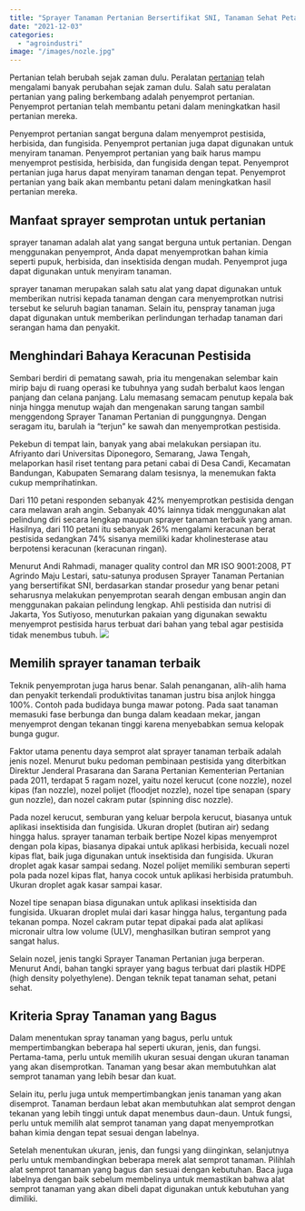 ```yaml
---
title: "Sprayer Tanaman Pertanian Bersertifikat SNI, Tanaman Sehat Petani Pun Aman"
date: "2021-12-03"
categories: 
  - "agroindustri"
image: "/images/nozle.jpg"
---
```


Pertanian telah berubah sejak zaman dulu. Peralatan [pertanian](http://localhost/mitra/pertanian "pertanian") telah mengalami banyak perubahan sejak zaman dulu. Salah satu peralatan pertanian yang paling berkembang adalah penyemprot pertanian. Penyemprot pertanian telah membantu petani dalam meningkatkan hasil pertanian mereka.

Penyemprot pertanian sangat berguna dalam menyemprot pestisida, herbisida, dan fungisida. Penyemprot pertanian juga dapat digunakan untuk menyiram tanaman. Penyemprot pertanian yang baik harus mampu menyemprot pestisida, herbisida, dan fungisida dengan tepat. Penyemprot pertanian juga harus dapat menyiram tanaman dengan tepat. Penyemprot pertanian yang baik akan membantu petani dalam meningkatkan hasil pertanian mereka.

## Manfaat sprayer semprotan untuk pertanian

sprayer tanaman adalah alat yang sangat berguna untuk pertanian. Dengan menggunakan penyemprot, Anda dapat menyemprotkan bahan kimia seperti pupuk, herbisida, dan insektisida dengan mudah. Penyemprot juga dapat digunakan untuk menyiram tanaman.

sprayer tanaman merupakan salah satu alat yang dapat digunakan untuk memberikan nutrisi kepada tanaman dengan cara menyemprotkan nutrisi tersebut ke seluruh bagian tanaman. Selain itu, penspray tanaman juga dapat digunakan untuk memberikan perlindungan terhadap tanaman dari serangan hama dan penyakit.

## Menghindari Bahaya Keracunan Pestisida

Sembari berdiri di pematang sawah, pria itu mengenakan selembar kain mirip baju di ruang operasi ke tubuhnya yang sudah berbalut kaos lengan panjang dan celana panjang. Lalu memasang semacam penutup kepala bak ninja hingga menutup wajah dan mengenakan sarung tangan sambil menggendong Sprayer Tanaman Pertanian di punggungnya. Dengan seragam itu, barulah ia “terjun” ke sawah dan menyemprotkan pestisida.

Pekebun di tempat lain, banyak yang abai melakukan persiapan itu. Afriyanto dari Universitas Diponegoro, Semarang, Jawa Tengah, melaporkan hasil riset tentang para petani cabai di Desa Candi, Kecamatan Bandungan, Kabupaten Semarang dalam tesisnya, la menemukan fakta cukup memprihatinkan.

Dari 110 petani responden sebanyak 42% menyemprotkan pestisida dengan cara melawan arah angin. Sebanyak 40% lainnya tidak menggunakan alat pelindung diri secara lengkap maupun sprayer tanaman terbaik yang aman. Hasilnya, dari 110 petani itu sebanyak 26% mengalami keracunan berat pestisida sedangkan 74% sisanya memiliki kadar kholinesterase atau berpotensi keracunan (keracunan ringan).

Menurut Andi Rahmadi, manager quality control dan MR ISO 9001:2008, PT Agrindo Maju Lestari, satu-satunya produsen Sprayer Tanaman Pertanian yang bersertifikat SNI, berdasarkan standar prosedur yang benar petani seharusnya melakukan penyemprotan searah dengan embusan angin dan menggunakan pakaian pelindung lengkap. Ahli pestisida dan nutrisi di Jakarta, Yos Sutiyoso, menuturkan pakaian yang digunakan sewaktu menyemprot pestisida harus terbuat dari bahan yang tebal agar pestisida tidak menembus tubuh. [![](/images/ptotective-300x169.jpg)](http://localhost/mitra/wp-content/uploads/2021/12/ptotective.jpg)

## Memilih sprayer tanaman terbaik

Teknik penyemprotan juga harus benar. Salah penanganan, alih-alih hama dan penyakit terkendali produktivitas tanaman justru bisa anjlok hingga 100%. Contoh pada budidaya bunga mawar potong. Pada saat tanaman memasuki fase berbunga dan bunga dalam keadaan mekar, jangan menyemprot dengan tekanan tinggi karena menyebabkan semua kelopak bunga gugur.

Faktor utama penentu daya semprot alat sprayer tanaman terbaik adalah jenis nozel. Menurut buku pedoman pembinaan pestisida yang diterbitkan Direktur Jenderal Prasarana dan Sarana Pertanian Kementerian Pertanian pada 2011, terdapat 5 ragam nozel, yaitu nozel kerucut (cone nozzle), nozel kipas (fan nozzle), nozel polijet (floodjet nozzle), nozel tipe senapan (spary gun nozzle), dan nozel cakram putar (spinning disc nozzle).

Pada nozel kerucut, semburan yang keluar berpola kerucut, biasanya untuk aplikasi insektisida dan fungisida. Ukuran droplet (butiran air) sedang hingga halus. sprayer tanaman terbaik bertipe Nozel kipas menyemprot dengan pola kipas, biasanya dipakai untuk aplikasi herbisida, kecuali nozel kipas flat, baik juga digunakan untuk insektisida dan fungisida. Ukuran droplet agak kasar sampai sedang. Nozel polijet memiliki semburan seperti pola pada nozel kipas flat, hanya cocok untuk aplikasi herbisida pratumbuh. Ukuran droplet agak kasar sampai kasar.

Nozel tipe senapan biasa digunakan untuk aplikasi insektisida dan fungisida. Ukuaran droplet mulai dari kasar hingga halus, tergantung pada tekanan pompa. Nozel cakram putar tepat dipakai pada alat aplikasi micronair ultra low volume (ULV), menghasilkan butiran semprot yang sangat halus.

Selain nozel, jenis tangki Sprayer Tanaman Pertanian juga berperan. Menurut Andi, bahan tangki sprayer yang bagus terbuat dari plastik HDPE (high density polyethylene). Dengan teknik tepat tanaman sehat, petani sehat.

## Kriteria Spray Tanaman yang Bagus

Dalam menentukan spray tanaman yang bagus, perlu untuk mempertimbangkan beberapa hal seperti ukuran, jenis, dan fungsi. Pertama-tama, perlu untuk memilih ukuran sesuai dengan ukuran tanaman yang akan disemprotkan. Tanaman yang besar akan membutuhkan alat semprot tanaman yang lebih besar dan kuat.

Selain itu, perlu juga untuk mempertimbangkan jenis tanaman yang akan disemprot. Tanaman berdaun lebat akan membutuhkan alat semprot dengan tekanan yang lebih tinggi untuk dapat menembus daun-daun. Untuk fungsi, perlu untuk memilih alat semprot tanaman yang dapat menyemprotkan bahan kimia dengan tepat sesuai dengan labelnya.

Setelah menentukan ukuran, jenis, dan fungsi yang diinginkan, selanjutnya perlu untuk membandingkan beberapa merek alat semprot tanaman. Pilihlah alat semprot tanaman yang bagus dan sesuai dengan kebutuhan. Baca juga labelnya dengan baik sebelum membelinya untuk memastikan bahwa alat semprot tanaman yang akan dibeli dapat digunakan untuk kebutuhan yang dimiliki.
